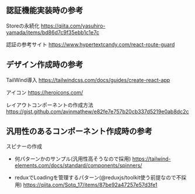 ## 認証機能実装時の参考

Storeの永続化
https://qiita.com/yasuhiro-yamada/items/bd86d7c9f35ebb1c1e7c


認証の参考サイト
https://www.hypertextcandy.com/react-route-guard


## デザイン作成時の参考

TailWind導入
https://tailwindcss.com/docs/guides/create-react-app

アイコン
https://heroicons.com/

レイアウトコンポーネントの作成方法
https://gist.github.com/avinmathew/e82fe7e757b20cb337d5219e0ab8dc2c

## 汎用性のあるコンポーネント作成時の参考

スピナーの作成

- 何パターンかのサンプル(汎用性高そうなので採用)
https://tailwind-elements.com/docs/standard/components/spinners/

- reduxでLoadingを管理するパターン(@reduxjs/toolkit使う前提なので不採用)
https://qiita.com/Sotq_17/items/87be92a47257e57d3fe1

